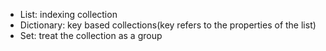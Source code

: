 - List: indexing collection
- Dictionary: key based collections(key refers to the properties of the list)
- Set: treat the collection as a group
